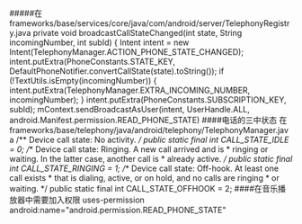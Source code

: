 
#####在frameworks/base/services/core/java/com/android/server/TelephonyRegistry.java
	private void broadcastCallStateChanged(int state, String incomingNumber, int subId) {
	Intent intent = new Intent(TelephonyManager.ACTION_PHONE_STATE_CHANGED);
	        intent.putExtra(PhoneConstants.STATE_KEY,
	                DefaultPhoneNotifier.convertCallState(state).toString());
	        if (!TextUtils.isEmpty(incomingNumber)) {
	            intent.putExtra(TelephonyManager.EXTRA_INCOMING_NUMBER, incomingNumber);
	        }
	        intent.putExtra(PhoneConstants.SUBSCRIPTION_KEY, subId);
	        mContext.sendBroadcastAsUser(intent, UserHandle.ALL,
	                android.Manifest.permission.READ_PHONE_STATE)
####电话的三中状态 在frameworks/base/telephony/java/android/telephony/TelephonyManager.java
	 /** Device call state: No activity. */
	    public static final int CALL_STATE_IDLE = 0;
	    /** Device call state: Ringing. A new call arrived and is
	     *  ringing or waiting. In the latter case, another call is
	     *  already active. */
	    public static final int CALL_STATE_RINGING = 1;
	    /** Device call state: Off-hook. At least one call exists
	      * that is dialing, active, or on hold, and no calls are ringing
	      * or waiting. */
	    public static final int CALL_STATE_OFFHOOK = 2;
####在音乐播放器中需要加入权限
	uses-permission android:name="android.permission.READ_PHONE_STATE"

